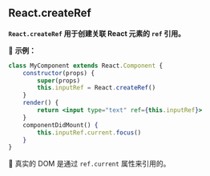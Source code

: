 ## React.createRef

**`React.createRef` 用于创建关联 React 元素的 `ref` 引用。**

🌰 **示例：**

```jsx
class MyComponent extends React.Component {
    constructor(props) {
        super(props)
        this.inputRef = React.createRef()
    }
    render() {
        return <input type="text" ref={this.inputRef}>
    }
    componentDidMount() {
        this.inputRef.current.focus()
    }
}
```

📌 真实的 DOM 是通过 `ref.current` 属性来引用的。